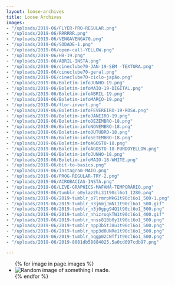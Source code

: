 ```yaml
---
layout: loose-archives
title: Loose Archives
images:
- "/uploads/2019-06/FLYER-PRO-REGULAR.png"
- "/uploads/2019-06/RRRRRR.png"
- "/uploads/2019-06/VENGAVENGA70.png"
- "/uploads/2019-06/SODADE-1.png"
- "/uploads/2019-06/open-call-YELLOW.png"
- "/uploads/2019-06/HB-19.png"
- "/uploads/2019-06/ABRIL-INSTA.png"
- "/uploads/2019-06/cineclube70-JAN-19-SEM -TEXTURA.png"
- "/uploads/2019-06/cineclube70-geral.png"
- "/uploads/2019-06/cineclube70-ciclo-japão.png"
- "/uploads/2019-06/Boletim-infoJUNHO-19.png"
- "/uploads/2019-06/Boletim-infoMAIO-19-DIGITAL.png"
- "/uploads/2019-06/Boletim-infoABRIL-19.png"
- "/uploads/2019-06/Boletim-infoMARÇO-19.png"
- "/uploads/2019-06/flor-invert.png"
- "/uploads/2019-06/Boletim-infoFEVEREIRO-19-ROSA.png"
- "/uploads/2019-06/Boletim-infoJANEIRO-19.png"
- "/uploads/2019-06/Boletim-infoDEZEMBRO-18.png"
- "/uploads/2019-06/Boletim-infoNOVEMBRO-18.png"
- "/uploads/2019-06/Boletim-infoOUTUBRO-18.png"
- "/uploads/2019-06/Boletim-infoSETEMBRO-18.png"
- "/uploads/2019-06/Boletim-infoAGOSTO-18.png"
- "/uploads/2019-06/Boletim-infoAGOSTO-18-FUNDOYELLOW.png"
- "/uploads/2019-06/Boletim-infoJUNHO-18.png"
- "/uploads/2019-06/Boletim-infoMAIO-18-WHITE.png"
- "/uploads/2019-06/bit-to-basics.png"
- "/uploads/2019-06/instagram-MAIO.png"
- "/uploads/2019-06/PROG-REGULAR-TRY-2.png"
- "/uploads/2019-06/ACROBACIAS-INSTA.png"
- "/uploads/2019-06/LIVE-GRAPHICS-MAFAMA-TEMPORÁRIO.png"
- "/uploads/2019-06/tumblr_o0ylaz2hi31t90cl6o1_1280.png"
- "/uploads/2019-06/2019-tumblr_o7lrmrpWkG1t90cl6o1_500-1.png"
- "/uploads/2019-06/2019-tumblr_n3j6mjJmN11t90cl6o1_500.gif"
- "/uploads/2019-06/2019-tumblr_n3j0gpg94Q1t90cl6o1_500.png"
- "/uploads/2019-06/2019-tumblr_nhizroqkTW1t90cl6o1_400.gif"
- "/uploads/2019-06/2019-tumblr_nnss81Bb0y1t90cl6o1_500.png"
- "/uploads/2019-06/2019-tumblr_npp3b5t38u1t90cl6o1_500.png"
- "/uploads/2019-06/2019-tumblr_npp3d0UNRe1t90cl6o1_500.png"
- "/uploads/2019-06/2019-tumblr_nqgp02CNTf1t90cl6o1_500.png"
- "/uploads/2019-06/2019-8081db58884025.5a0cd097cdb97.png"

---
```

<section>
    <ul>
        {% for image in page.images %}
        <li>
            <img class="lazy" data-src="https://images.weserv.nl?url=https://josecostatorres.github.io{{ image }}&h=400&q=80" src="https://images.weserv.nl?url=https://josecostatorres.github.io{{ image }}&h=2&w=2&q=10&output=jpg" alt="Random image of something I made.">
        </li>
        {% endfor %}
        <script>
            $(function() {
                $('.lazy').Lazy({
                    effect: "fadeIn",
                    effectTime: 500,
                    threshold: 200,
                    scrollDirection: "vertical"
                });
            });

        </script>
    </ul>
</section>

<script>
    function imageSizeDesktop() {
        var images = document.getElementsByTagName("img");
        for (i = 0; i < images.length; i++) {
            var min = 200;
            var max = 300;
            var randomWidth = Math.floor(Math.random() * (max - min + 1) + min);
            images[i].style.width = randomWidth + 'px';
            var randomLeft = Math.floor(Math.random() * (window.innerWidth - randomWidth)) + 0;
            images[i].style.left = randomLeft + 'px';
            var randomTop = Math.floor(Math.random() * (5000 - 1 + 1) + 1);
            images[i].style.top = randomTop + 'px';
        }
    }

    function imageSizeMobile() {
        var images = document.getElementsByTagName("img");
        for (i = 0; i < images.length; i++) {
            var min = 100;
            var max = 200;
            var randomWidth = Math.floor(Math.random() * (max - min + 1) + min);
            images[i].style.width = randomWidth + 'px';
            var randomLeft = Math.floor(Math.random() * (window.innerWidth - randomWidth)) + 0;
            images[i].style.left = randomLeft + 'px';
            var randomTop = Math.floor(Math.random() * (5000 - 1 + 1) + 1);
            images[i].style.top = randomTop + 'px';
        }
    }
    if (window.matchMedia('(max-width:500px)').matches) {
        imageSizeMobile();
    } else {
        imageSizeDesktop();
    }

    var $ = jQuery.noConflict();
    $(document).ready(function() {
        var $draggable = $('img').draggabilly({
            containment: 'body'
        })
        $("img").on('click mousedown', function() {
            var curr_index = $(this).css("z-index") + 1;
            $(this).css({
                'z-index': curr_index
            });
            $("img").not(this).css({
                'z-index': 0
            });
        })
    })


</script>
